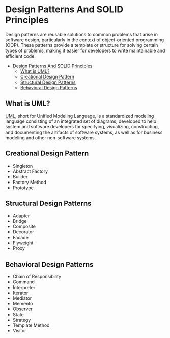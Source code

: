 # Design Patterns And SOLID Principles

Design patterns are reusable solutions to common problems that arise in software design, particularly in the context of object-oriented programming (OOP). These patterns provide a template or structure for solving certain types of problems, making it easier for developers to write maintainable and efficient code.

- [Design Patterns And SOLID Principles](#design-patterns-and-solid-principles)
  - [What is UML?](#what-is-uml)
  - [Creational Design Pattern](#creational-design-pattern)
  - [Structural Design Patterns](#structural-design-patterns)
  - [Behavioral Design Patterns](#behavioral-design-patterns)

## What is UML?

[UML](docs/UML.md), short for Unified Modeling Language, is a standardized modeling language consisting of an integrated set of diagrams, developed to help system and software developers for specifying, visualizing, constructing, and documenting the artifacts of software systems, as well as for business modeling and other non-software systems.

## Creational Design Pattern

- Singleton
- Abstract Factory
- Builder
- Factory Method
- Prototype

## Structural Design Patterns

- Adapter
- Bridge
- Composite
- Decorator
- Facade
- Flyweight
- Proxy

## Behavioral Design Patterns

- Chain of Responsibility
- Command
- Interpreter
- Iterator
- Mediator
- Memento
- Observer
- State
- Strategy
- Template Method
- Visitor
